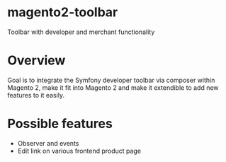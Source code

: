 # magento2-toolbar
Toolbar with developer and merchant functionality

# Overview
Goal is to integrate the Symfony developer toolbar via composer within
Magento 2, make it fit into Magento 2 and make it extendible to add new
features to it easily.

# Possible features
- Observer and events
- Edit link on various frontend product page
